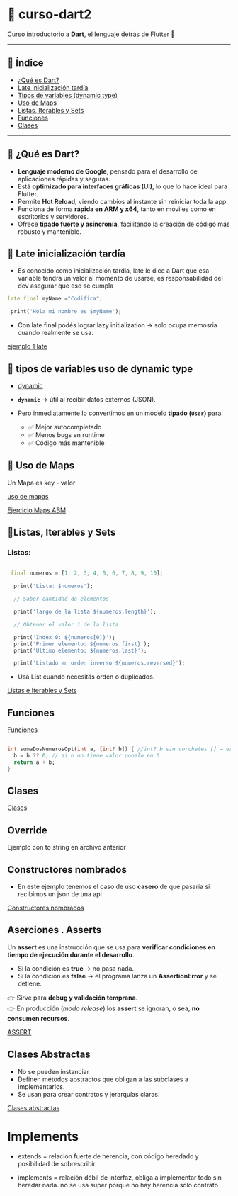 # 📘 curso-dart2  
Curso introductorio a **Dart**, el lenguaje detrás de Flutter 🚀  

---

## 📑 Índice
- [¿Qué es Dart?](#-qué-es-dart)  
- [Late inicialización tardía](#-late-inicialización-tardía)  
- [Tipos de variables (dynamic type)](#-tipos-de-variables-uso-de-dynamic-type)  
- [Uso de Maps](#-uso-de-maps)  
- [Listas, Iterables y Sets](#listas-iterables-y-sets)  
- [Funciones](#funciones)  
- [Clases](#clases)  

---

## 🔹 ¿Qué es Dart?  

- **Lenguaje moderno de Google**, pensado para el desarrollo de aplicaciones rápidas y seguras.  
- Está **optimizado para interfaces gráficas (UI)**, lo que lo hace ideal para Flutter.  
- Permite **Hot Reload**, viendo cambios al instante sin reiniciar toda la app.  
- Funciona de forma **rápida en ARM y x64**, tanto en móviles como en escritorios y servidores.  
- Ofrece **tipado fuerte y asíncronía**, facilitando la creación de código más robusto y mantenible.  

## 🔹 Late inicialización tardía

- Es conocido como inicialización tardia, late le dice a Dart que esa variable tendra un valor al momento de usarse, es responsabilidad del dev asegurar que eso se cumpla

```dart
late final myName ="Codifica";

 print('Hola mi nombre es $myName');
```

- Con late final podés lograr lazy initialization → solo ocupa memosria cuando realmente se usa.

[ejemplo 1 late](01_dart-intro/01_ejemplo1.dart)

## 🔹 tipos de variables uso de dynamic type

- [dynamic ](01_dart-intro/02_tipos-de-variables.dart)

- **`dynamic`** → útil al recibir datos externos (JSON).  

- Pero inmediatamente lo convertimos en un modelo **tipado (`User`)** para:  
  - ✅ Mejor autocompletado  
  - ✅ Menos bugs en runtime  
  - ✅ Código más mantenible  


## 🔹 Uso de Maps


Un Mapa es key - valor 

[uso de mapas](01_dart-intro/03_uso_maps.dart)

[Ejercicio Maps ABM](01_dart-intro/03b_ejercicioMaps.dart)

## 🔹Listas, Iterables y Sets


### Listas:

```dart

 final numeros = [1, 2, 3, 4, 5, 6, 7, 8, 9, 10];

  print('Lista: $numeros');

  // Saber cantidad de elementos

  print('largo de la lista ${numeros.length}');

  // Obtener el valor 1 de la lista

  print('Index 0: ${numeros[0]}');
  print('Primer elemento: ${numeros.first}');
  print('Ultimo elemento: ${numeros.last}');

  print('Listado en orden inverso ${numeros.reversed}');

```

- Usá List cuando necesitás orden o duplicados.

[Listas e Iterables y Sets](01_dart-intro/04_List_Iterables_y_sets.dart)

## Funciones


[Funciones](01_dart-intro/05_funciones.dart)


```dart

int sumaDosNumerosOpt(int a, [int? b]) { //int? b sin corchetes [] → es obligatorio pasar un segundo argumento, aunque sea null.
  b = b ?? 0; // si b no tiene valor ponelo en 0
  return a + b; 
}


```

## Clases

[Clases](01_dart-intro/06_clases.dart)

## Override

Ejemplo con to string en archivo anterior

## Constructores nombrados

- En este ejemplo tenemos el caso de uso **casero** de que pasaria si recibimos un json de una api

[Constructores nombrados](01_dart-intro/07_constructoresNombrados.dart)

## Aserciones . Asserts

Un **assert** es una instrucción que se usa para **verificar condiciones en tiempo de ejecución durante el desarrollo**.  

- Si la condición es **true** → no pasa nada.  
- Si la condición es **false** → el programa lanza un **AssertionError** y se detiene.  

👉 Sirve para **debug y validación temprana**.  
👉 En producción (*modo release*) los **assert** se ignoran, o sea, **no consumen recursos**.  

[ASSERT](01_dart-intro/08_GetterAndSetter.dart)

## Clases Abstractas

- No se pueden instanciar
- Definen métodos abstractos que obligan a las subclases a implementarlos.
- Se usan para crear contratos y jerarquías claras.

[Clases abstractas](01_dart-intro/09_classAbstract.dart)

# Implements 

- extends = relación fuerte de herencia, con código heredado y posibilidad de sobrescribir.

- implements = relación débil de interfaz, obliga a implementar todo sin heredar nada. no se usa super porque no hay herencia  solo contrato